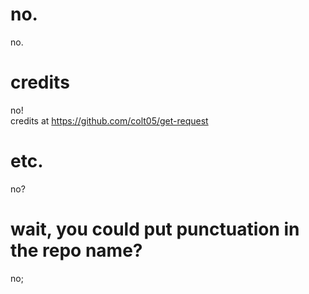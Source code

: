 # no.
no.
# credits
no!  
credits at https://github.com/colt05/get-request
# etc.
no?
# wait, you could put punctuation in the repo name?
no;
